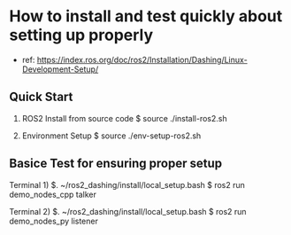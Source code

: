 # How to install and test quickly about setting up properly

- ref: https://index.ros.org/doc/ros2/Installation/Dashing/Linux-Development-Setup/

## Quick Start

1) ROS2 Install from source code
$ source ./install-ros2.sh

2) Environment Setup 
$ source ./env-setup-ros2.sh


## Basice Test for ensuring proper setup

Terminal 1)
$. ~/ros2_dashing/install/local_setup.bash
$ ros2 run demo_nodes_cpp talker

Terminal 2)
$. ~/ros2_dashing/install/local_setup.bash
$ ros2 run demo_nodes_py listener
